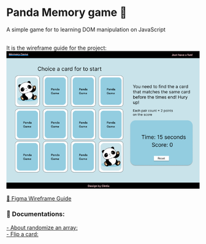 # Panda Memory game 🐼

A simple game for to learning DOM manipulation on JavaScript</br></br>

It is the wireframe guide for the project:
![Alt text](images/high_wireframe.png?raw=true "Title")

[🐼 Figma Wireframe Guide](https://www.figma.com/file/8SV7C1J2lfjkU2f63Xad1g/Mamory-Game?node-id=0%3A1)</br>

### 📑 Documentations:

[ - About randomize an array:](https://flaviocopes.com/how-to-shuffle-array-javascript/)</br>
[- Flip a card:](https://www.w3schools.com/howto/howto_css_flip_card.asp)
